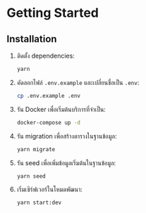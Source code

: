 # Getting Started

## Installation

1. ติดตั้ง dependencies:

   ```sh
   yarn
   ```

2. คัดลอกไฟล์ `.env.example` และเปลี่ยนชื่อเป็น `.env`:

   ```sh
   cp .env.example .env
   ```

3. รัน Docker เพื่อเริ่มต้นบริการที่จำเป็น:

   ```sh
   docker-compose up -d
   ```

4. รัน migration เพื่อสร้างตารางในฐานข้อมูล:

   ```sh
   yarn migrate
   ```

5. รัน seed เพื่อเพิ่มข้อมูลเริ่มต้นในฐานข้อมูล:

   ```sh
   yarn seed
   ```

6. เริ่มเซิร์ฟเวอร์ในโหมดพัฒนา:
   ```sh
   yarn start:dev
   ```
